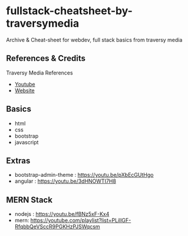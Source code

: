 # fullstack-cheatsheet-by-traversymedia

Archive & Cheat-sheet for webdev, full stack basics from traversy media

## References & Credits
Traversy Media References 

- [Youtube](https://www.youtube.com/c/TraversyMedia)
- [Website](https://www.traversymedia.com/)

## Basics

- html
- css
- bootstrap
- javascript

## Extras

- bootstrap-admin-theme : https://youtu.be/pXbEcGUtHgo
- angular : https://youtu.be/3dHNOWTI7H8

## MERN Stack

- nodejs : https://youtu.be/fBNz5xF-Kx4
- mern: https://youtube.com/playlist?list=PLillGF-RfqbbQeVSccR9PGKHzPJSWqcsm